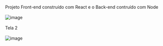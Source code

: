 Projeto Front-end construído com React e o Back-end contruído com Node
<br><br>
![image](https://user-images.githubusercontent.com/108771153/187253604-93a87c1a-7757-499a-bab6-11c03dafc982.png)
<br><br>
Tela 2
<br><br>
![image](https://user-images.githubusercontent.com/108771153/187253684-a2a89ecd-6e84-43ef-9885-024df5668c87.png)

